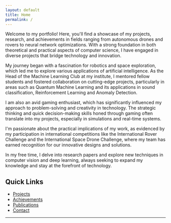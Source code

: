 ```yaml
---
layout: default
title: Home
permalink: /
---
```

Welcome to my portfolio! Here, you'll find a showcase of my projects, research, and achievements in fields ranging from autonomous drones and rovers to neural network optimizations. With a strong foundation in both theoretical and practical aspects of computer science, I have engaged in diverse projects that bridge technology and innovation.

My journey began with a fascination for robotics and space exploration, which led me to explore various applications of artificial intelligence. As the Head of the Machine Learning Club at my institute, I mentored fellow students and fostered collaboration on cutting-edge projects, particularly in areas such as Quantum Machine Learning and its applications in sound classification, Reinforcement Learning and Anomaly Detection.

I am also an avid gaming enthusiast, which has significantly influenced my approach to problem-solving and creativity in technology. The strategic thinking and quick decision-making skills honed through gaming often translate into my projects, especially in simulations and real-time systems.

I'm passionate about the practical implications of my work, as evidenced by my participation in international competitions like the International Rover Challenge and the International Space Drone Challenge, where my team has earned recognition for our innovative designs and solutions.

In my free time, I delve into research papers and explore new techniques in computer vision and deep learning, always seeking to expand my knowledge and stay at the forefront of technology.

## Quick Links
- [Projects](./projects/)
- [Achievements](./achievements/)
- [Publications](./publications/)
- [Contact](./contact/)

---